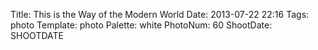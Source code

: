 Title: This is the Way of the Modern World
Date: 2013-07-22 22:16
Tags: photo
Template: photo
Palette: white
PhotoNum: 60
ShootDate: SHOOTDATE
